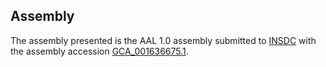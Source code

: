 

Assembly
--------

The assembly presented is the AAL 1.0 assembly submitted to
[INSDC](http://www.insdc.org) with the assembly accession
[GCA\_001636675.1](http://www.ebi.ac.uk/ena/data/view/GCA_001636675.1).
